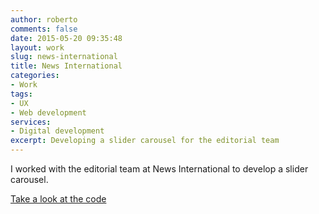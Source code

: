 ```yaml
---
author: roberto
comments: false
date: 2015-05-20 09:35:48
layout: work
slug: news-international
title: News International
categories:
- Work
tags:
- UX
- Web development
services:
- Digital development
excerpt: Developing a slider carousel for the editorial team
---
```


I worked with the editorial team at News International to develop a slider carousel.

[Take a look at the code](https://github.com/robertocarroll/sun-carousel)




